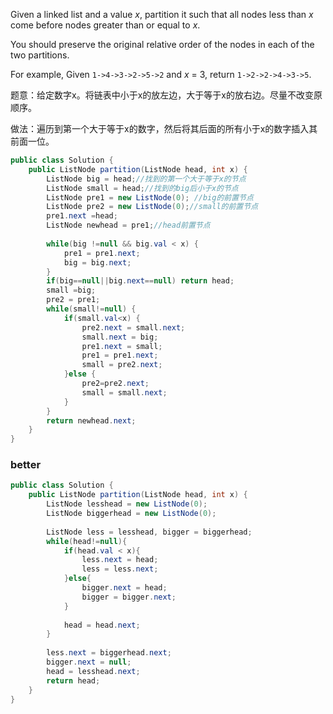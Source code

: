 Given a linked list and a value *x*, partition it such that all nodes less than *x* come before nodes greater than or equal to *x*.

You should preserve the original relative order of the nodes in each of the two partitions.

For example,
Given `1->4->3->2->5->2` and *x* = 3,
return `1->2->2->4->3->5`.

题意：给定数字x。将链表中小于x的放左边，大于等于x的放右边。尽量不改变原顺序。

做法：遍历到第一个大于等于x的数字，然后将其后面的所有小于x的数字插入其前面一位。

```java
public class Solution {
    public ListNode partition(ListNode head, int x) {
        ListNode big = head;//找到的第一个大于等于x的节点
        ListNode small = head;//找到的big后小于x的节点
        ListNode pre1 = new ListNode(0); //big的前置节点
        ListNode pre2 = new ListNode(0);//small的前置节点
        pre1.next =head;
        ListNode newhead = pre1;//head前置节点
        
        while(big !=null && big.val < x) {
            pre1 = pre1.next;
            big = big.next;
        }
        if(big==null||big.next==null) return head;
        small =big;
        pre2 = pre1;
        while(small!=null) {
            if(small.val<x) {
                pre2.next = small.next;
                small.next = big;
                pre1.next = small;
                pre1 = pre1.next;
                small = pre2.next;
            }else {
                pre2=pre2.next;
                small = small.next;
            }
        }
        return newhead.next;
    }
}
```

### better

```java
public class Solution {
    public ListNode partition(ListNode head, int x) {
        ListNode lesshead = new ListNode(0);
        ListNode biggerhead = new ListNode(0);
        
        ListNode less = lesshead, bigger = biggerhead;
        while(head!=null){
            if(head.val < x){
                less.next = head;
                less = less.next;
            }else{
                bigger.next = head;
                bigger = bigger.next;
            }
            
            head = head.next;
        }
        
        less.next = biggerhead.next;
        bigger.next = null;
        head = lesshead.next;
        return head;
    }
}
```

